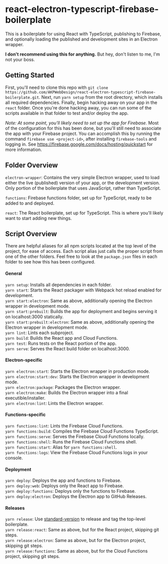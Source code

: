 # react-electron-typescript-firebase-boilerplate

This is a boilerplate for using React with TypeScript, publishing to Firebase,
and optionally loading the published and development sites in an Electron wrapper.  

**I don't recommend using this for anything.** But hey, don't listen to me, I'm not
your boss.  

## Getting Started

First, you'll need to clone this repo with `git clone https://github.com/AKPWebDesign/react-electron-typescript-firebase-boilerplate.git`.
Next, run `yarn setup` from the root directory, which installs all required dependencies.
Finally, begin hacking away on your app in the `react` folder. Once you're done
hacking away, you can run some of the scripts available in that folder to test 
and/or deploy the app.

*Note: At some point, you'll likely need to set up the app for Firebase.*
Most of the configuration for this has been done, but you'll still need to associate
the app with your Firebase project. You can accomplish this by running the command
`firebase use <project-id>`, after installing `firebase-tools` and logging in. 
See https://firebase.google.com/docs/hosting/quickstart for more information.

## Folder Overview

`electron-wrapper`: Contains the very simple Electron wrapper, used to load either
the live (published) version of your app, or the development version. Only portion
of the boilerplate that uses JavaScript, rather than TypeScript.  

`functions`: Firebase functions folder, set up for TypeScript, ready to be added to
and deployed.  

`react`: The React boilerplate, set up for TypeScript. This is where you'll likely
want to start adding new things.  

## Script Overview

There are helpful aliases for all npm scripts located at the top level of the project,
for ease of access. Each script alias just calls the proper script from one of the
other folders. Feel free to look at the `package.json` files in each folder to see
how this has been configured.

#### General
`yarn setup`: Installs all dependencies in each folder.  
`yarn start`: Starts the React packager with Webpack hot reload enabled for development.  
`yarn start:electron`: Same as above, additionally opening the Electron wrapper in development mode.  
`yarn start:prebuilt`: Builds the app for deployment and begins serving it on localhost:3000 statically.  
`yarn start:prebuilt:electron`: Same as above, additionally opening the Electron wrapper in development mode.  
`yarn lint`: Lints each subproject.  
`yarn build`: Builds the React app and Cloud Functions.  
`yarn test`: Runs tests on the React portion of the app.  
`yarn serve`: Serves the React build folder on localhost:3000.  

#### Electron-specific
`yarn electron:start`: Starts the Electron wrapper in production mode.  
`yarn electron:start:dev`: Starts the Electron wrapper in development mode.  
`yarn electron:package`: Packages the Electron wrapper.  
`yarn electron:make`: Builds the Electron wrapper into a final executible/installer.  
`yarn electron:lint`: Lints the Electron wrapper.  

#### Functions-specific
`yarn functions:lint`: Lints the Firebase Cloud Functions.  
`yarn functions:build`: Compiles the Firebase Cloud Functions TypeScript.  
`yarn functions:serve`: Serves the Firebase Cloud Functions locally.  
`yarn functions:shell`: Runs the Firebase Cloud Functions shell.  
`yarn functions:start`: Alias for `yarn functions:shell`.  
`yarn functions:logs`: View the Firebase Cloud Functions logs in your console.

#### Deployment
`yarn deploy`: Deploys the app and functions to Firebase.  
`yarn deploy:web`: Deploys only the React app to Firebase.  
`yarn deploy:functions`: Deploys only the functions to Firebase.  
`yarn deploy:electron`: Deploys the Electron app to GitHub Releases.  

#### Releases
`yarn release`: Use [standard-version](https://github.com/conventional-changelog/standard-version) to release and tag
the top-level boilerplate.  
`yarn release:react`: Same as above, but for the React project, skipping git steps.  
`yarn release:electron`: Same as above, but for the Electron project, skipping git steps.  
`yarn release:functions`: Same as above, but for the Cloud Functions project, skipping git steps.  
